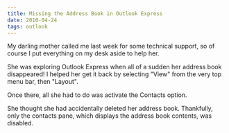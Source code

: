 ```yaml
---
title: Missing the Address Book in Outlook Express
date: 2010-04-24
tags: outlook
---
```

My darling mother called me last week for some technical support, so of course I put everything on my desk aside to help her.

She was exploring Outlook Express when all of a sudden her address book disappeared! I helped her get it back by selecting "View" from the very top menu bar, then "Layout".

Once there, all she had to do was activate the Contacts option.

She thought she had accidentally deleted her address book. Thankfully, only the contacts pane, which displays the address book contents, was disabled.

